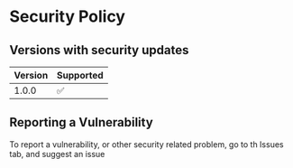 # Security Policy

## Versions with security updates

| Version | Supported          |
| ------- | ------------------ |
| 1.0.0   | :white_check_mark: |

## Reporting a Vulnerability

To report a vulnerability, or other security related problem, go to th Issues tab, and suggest an issue
